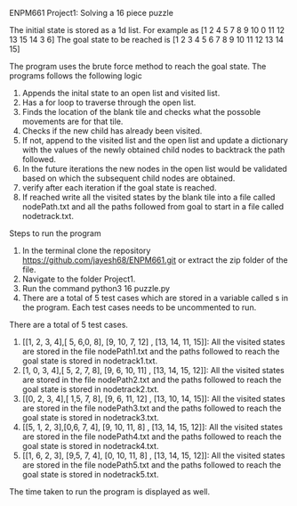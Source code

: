 ENPM661 Project1: Solving a 16 piece puzzle

The initial state is stored as a 1d list. For example as [1 2 4 5 7 8 9 10 0 11 12 13 15 14 3 6]
The goal state to be reached is [1 2 3 4 5 6 7 8 9 10 11 12 13 14 15]

The program uses the brute force method to reach the goal state. The programs follows the following logic
1. Appends the inital state to an open list and visited list.
2. Has a for loop to traverse through the open list.
3. Finds the location of the blank tile and checks what the possoble movements are for that tile.
4. Checks if the new child has already been visited.
5. If not, append to the visited list and the open list and update a dictionary with the values of the newly obtained child nodes to backtrack the path followed.
6. In the future iterations the new nodes in the open list would be validated based on which the subsequent child nodes are obtained.
7. verify after each iteration if the goal state is reached.
8. If reached write all the visited states by the blank tile into a file called nodePath.txt and all the paths followed from goal to start in a file called nodetrack.txt.


Steps to run the program
1. In the terminal clone the repository https://github.com/jayesh68/ENPM661.git or extract the zip folder of the file.
2. Navigate to the folder Project1.
3. Run the command python3 16 puzzle.py
4. There are a total of 5 test cases which are stored in a variable called s in the program. Each test cases needs to be uncommented to run.

There are a total of 5 test cases.

1. [[1, 2, 3, 4],[ 5, 6,0, 8], [9, 10, 7, 12] , [13, 14, 11, 15]]: All the visited states are stored in the file nodePath1.txt and the paths followed to reach the goal state is stored in nodetrack1.txt.
2. [1, 0, 3, 4],[ 5, 2, 7, 8], [9, 6, 10, 11] , [13, 14, 15, 12]]: All the visited states are stored in the file nodePath2.txt and the paths followed to reach the goal state is stored in nodetrack2.txt.
3. [[0, 2, 3, 4],[ 1,5, 7, 8], [9, 6, 11, 12] , [13, 10, 14, 15]]: All the visited states are stored in the file nodePath3.txt and the paths followed to reach the goal state is stored in nodetrack3.txt.
4. [[5, 1, 2, 3],[0,6, 7, 4], [9, 10, 11, 8] , [13, 14, 15, 12]]: All the visited states are stored in the file nodePath4.txt and the paths followed to reach the goal state is stored in nodetrack4.txt.
5. [[1, 6, 2, 3], [9,5, 7, 4], [0, 10, 11, 8] , [13, 14, 15, 12]]: All the visited states are stored in the file nodePath5.txt and the paths followed to reach the goal state is stored in nodetrack5.txt.


The time taken to run the program is displayed as well.
